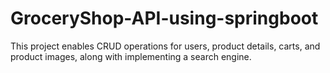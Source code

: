 # GroceryShop-API-using-springboot
This project enables CRUD operations for users, product details, carts, and product images, along with implementing a search engine.

